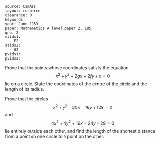 ````
source: CamAss
layout: resource
clearance: 0
keywords: 
year: June 1953
paper: Mathematics A level paper 2, 185
qno: 2
stids1:
  - E2
stids2:
  - G2
pvids1:
pvids2:

````
<!-- moved G2 to stids2 to avoid the 10 question limit on G2 -->
Prove that the points whose coordinates satisfy the equation $$x^2+y^2+2gx+2fy+c=0$$ lie on a circle. State the coordinates of the centre of the circle and the length of its radius.

Prove that the circles $$x^2+y^2-20x-16y+128=0$$ and $$4x^2+4y^2+16x-24y-29=0$$ lie entirely outside each other, and find the length of the shortest distance from a point on one circle to a point on the other.
